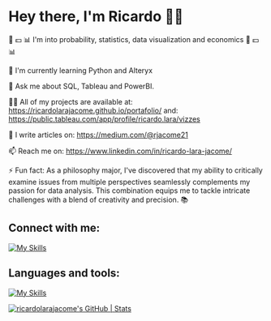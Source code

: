 # Hey there, I'm Ricardo 🖖🏼


🎲 💵 📊 I'm into probability, statistics, data visualization and economics 🎲 💵 📊

🌱 I'm currently learning Python and Alteryx

💬 Ask me about SQL, Tableau and PowerBI.

👨‍💻 All of my projects are available at: https://ricardolarajacome.github.io/portafolio/
                                     and: https://public.tableau.com/app/profile/ricardo.lara/vizzes

📝 I write articles on: https://medium.com/@rjacome21

📫 Reach me on: https://www.linkedin.com/in/ricardo-lara-jacome/

⚡ Fun fact: As a philosophy major, I've discovered that my ability to critically examine issues from multiple perspectives seamlessly complements my passion for data analysis. This combination equips me to tackle intricate challenges with a blend of creativity and precision. 📚


## Connect with me:
[![My Skills](https://skillicons.dev/icons?i=linkedin,&perline=2)](https://www.linkedin.com/in/ricardo-lara-jacome/)



## Languages and tools:
[![My Skills](https://skillicons.dev/icons?i=postgres,py,github,gcp,docker,anaconda,&perline=6)](https://skillicons.dev)


[![ricardolarajacome's GitHub | Stats](https://stats.quine.sh/ricardolarajacome/github?theme=dark)](https://quine.sh?utm_source=widgets&utm_campaign=ricardolarajacome)


